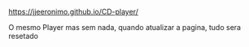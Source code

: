 https://jjeeronimo.github.io/CD-player/

O mesmo Player mas sem nada, quando atualizar a pagina, tudo sera resetado 
